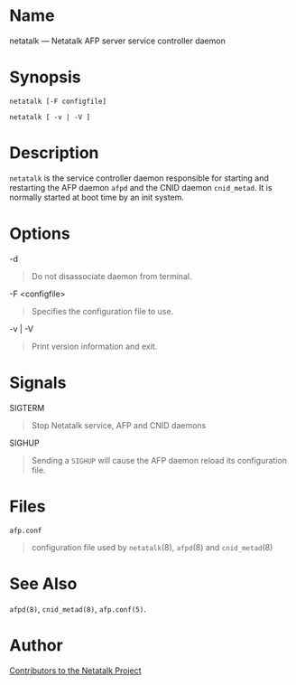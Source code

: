 # Name

netatalk — Netatalk AFP server service controller daemon

# Synopsis

`netatalk [-F configfile]`

`netatalk [ -v | -V ]`

# Description

`netatalk` is the service controller daemon responsible for starting and
restarting the AFP daemon `afpd` and the CNID daemon `cnid_metad`. It is
normally started at boot time by an init system.

# Options

-d

> Do not disassociate daemon from terminal.

-F <configfile\>

> Specifies the configuration file to use.

-v | -V

> Print version information and exit.

# Signals

SIGTERM

> Stop Netatalk service, AFP and CNID daemons

SIGHUP

> Sending a `SIGHUP` will cause the AFP daemon reload its configuration
file.

# Files

`afp.conf`

> configuration file used by `netatalk`(8), `afpd`(8) and `cnid_metad`(8)

# See Also

`afpd(8)`, `cnid_metad(8)`, `afp.conf(5)`.

# Author

[Contributors to the Netatalk Project](https://netatalk.io/contributors)
